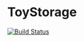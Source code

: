 # ToyStorage

[![Build Status](https://ci.appveyor.com/api/projects/status/github/kherr9/toystorage)](https://ci.appveyor.com/api/projects/status/github/kherr9/toystorage)
